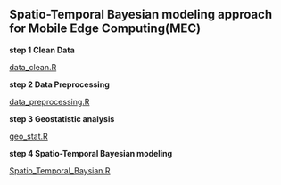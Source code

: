 ## Spatio-Temporal Bayesian modeling approach for Mobile Edge Computing(MEC)

**step 1 Clean Data**

[data_clean.R](https://github.com/ainilaha/Spatio-Temporal-Bayesian-MEC/blob/master/data_clean.R)

**step 2 Data Preprocessing**

[data_preprocessing.R](https://github.com/ainilaha/Spatio-Temporal-Bayesian-MEC/blob/master/data_preprocessing.R)

**step 3 Geostatistic analysis**

[geo_stat.R](https://github.com/ainilaha/Spatio-Temporal-Bayesian-MEC/blob/master/geo_stat.R)

**step 4 Spatio-Temporal Bayesian modeling**

[Spatio_Temporal_Baysian.R](https://github.com/ainilaha/Spatio-Temporal-Bayesian-MEC/blob/master/Spatio_Temporal_Baysian.R)